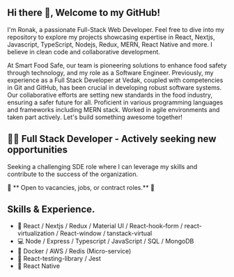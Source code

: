 
## Hi there 👋, Welcome to my GitHub!

I'm Ronak, a passionate Full-Stack Web Developer. Feel free to dive into my repository to explore my projects showcasing expertise in React, Nextjs, Javascript, TypeScript, Nodejs, Redux, MERN, React Native and more. I believe in clean code and collaborative development.

At Smart Food Safe, our team is pioneering solutions to enhance food safety through technology, and my role as a Software Engineer. Previously, my experience as a Full Stack Developer at Vedak, coupled with competencies in Git and GitHub, has been crucial in developing robust software systems. Our collaborative efforts are setting new standards in the food industry, ensuring a safer future for all. Proficient in various programming languages and frameworks including MERN stack. Worked in agile environments and taken part actively. Let's build something awesome together!

## 👨‍💻 Full Stack Developer - Actively seeking new opportunities

Seeking a challenging SDE role where I can leverage my skills and contribute to the success of the organization.

🌟 ** Open to vacancies, jobs, or contract roles.** 🚀

## Skills & Experience.
- 📙 React / Nextjs / Redux / Material UI / React-hook-form / react-virtualization / React-window / tanstack-virtual
- 💻 Node / Express / Typescript / JavaScript / SQL / MongoDB
- 🪫 Docker / AWS / Redis (Micro-service)
- 🔎 React-testing-library / Jest 
- 📱 React Native

<!--
**RonakBh-8888/RonakBh-8888** is a ✨ _special_ ✨ repository because its `README.md` (this file) appears on your GitHub profile.

Here are some ideas to get you started:

- 🔭 I’m currently working on ...
- 🌱 I’m currently learning ...
- 👯 I’m looking to collaborate on ...
- 🤔 I’m looking for help with ...
- 💬 Ask me about ...
- 📫 How to reach me: ...
- 😄 Pronouns: ...
- ⚡ Fun fact: ...
-->
